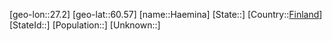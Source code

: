 ﻿---
location: [60.57,27.2]
type: City
tags:
- geo/City


SpocWebEntityId: 31070
isDeleted: false
confidential: public

---
[geo-lon::27.2]
[geo-lat::60.57]
[name::Haemina]
[State::]
[Country::[Finland](geo/Continent/Europe/Finland.md)]
[StateId::]
[Population::]
[Unknown::]


